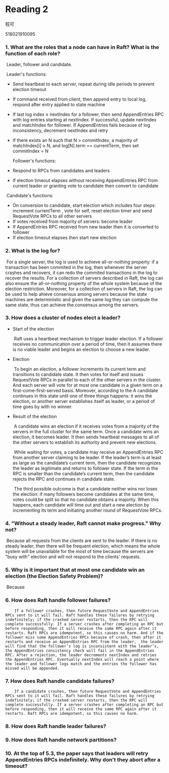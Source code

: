 # Reading 2

程可

518021910095



### 1. What are the roles that a node can have in Raft? What is the function of each role?

​		Leader, follower and candidate.

​		Leader's functions:

- Send heartbeat to each server, repeat during idle periods to prevent election timeout

- If command received from client, then append entry to local log, respond after entry applied to state machine

- If last log index ≥ nextIndex for a follower, then send AppendEntries RPC with log entries starting at nextIndex. If successful, update nextIndex and matchIndex for follower. If AppendEntries fails because of log inconsistency, decrement nextIndex and retry

- If there exists an N such that N > commitIndex, a majority of matchIndex[i] ≥ N, and log[N].term == currentTerm, then set commitIndex = N 

  

  Follower's functions:

- Respond to RPCs from candidates and leaders

- If election timeout elapses without receiving AppendEntries RPC from current leader or granting vote to candidate then convert to candidate



​		Candidate's functions:

- On conversion to candidate, start election which includes four steps: increment currentTerm , vote for self, reset election timer and send RequestVote RPCs to all other servers
- If votes received from majority of servers: become leader
- If AppendEntries RPC received from new leader then it is converted to follower
- If election timeout elapses then start new election	



### 2. What is the log for?

​		 For a single server, the log is used to achieve all-or-nothing property: if a transaction has been commited in the log, then whenever the server crashes and recovers, it can redo the commited transactions in the log to recover the results. For a collection of servers described in Raft, the log can also ensure the all-or-nothing property of the whole system because of the election restriction. Moreover, for a collection of servers in Raft, the log can be used to help ahieve consensus among servers because the state machines are deterministic and given the same log they can compute the same state, thus can achieve the consensus among the servers.



### 3. How does a cluster of nodes elect a leader?

- Start of the election

  ​		Raft uses a heartbeat mechanism to trigger leader election. If a follower receives no communication over a period of time, then it assumes there is no viable leader and begins an election to choose a new leader.

- Election

  ​		To begin an election, a follower increments its current term and transitions to candidate state. It then votes for itself and issues RequestVote RPCs in parallel to each of the other servers in the cluster.  And each server will vote for at most one candidate in a given term on a first-come-first-served basis. Moreover, according to the  A candidate continues in this state until one of three things happens: it wins the election, or another server establishes itself as leader, or a period of time goes by with no winner. 

- Result of the election

  ​	A candidate wins an election if it receives votes from a majority of the servers in the full cluster for the same term.  Once a candidate wins an election, it becomes leader. It then sends heartbeat messages to all of the other servers to establish its authority and prevent new elections.

  ​	While waiting for votes, a candidate may receive an AppendEntries RPC from another server claiming to be leader. If the leader’s term is at least as large as the candidate’s current term, then the candidate recognizes the leader as legitimate and returns to follower state. If the term in the RPC is smaller than the candidate’s current term, then the candidate rejects the RPC and continues in candidate state.

  ​	The third possible outcome is that a candidate neither wins nor loses the election: if many followers become candidates at the same time, votes could be split so that no candidate obtains a majority. When this happens, each candidate will time out and start a new election by incrementing its term and initiating another round of RequestVote RPCs. 

  

### 4. "Without a steady leader, Raft cannot make progress."  Why not?

​		Because all requests from the clients are sent to the leader. If there is no steady leader, then there will be frequent election, which means the whole system will be unavailable for the most of time because the servers are "busy with" election and will not respond to the clients' requests.



### 5. Why is it important that at most one candidate win an election (the Election Safety Problem)?

​		Because 





### 6. How does Raft handle follower failures?

 		If a follower crashes, then future RequestVote and AppendEntries RPCs sent to it will fail. Raft handles these failures by retrying indefinitely; if the crashed server restarts, then the RPC will complete successfully. If a server crashes after completing an RPC but before responding, then it will receive the same RPC again after it restarts. Raft RPCs are idempotent, so this causes no harm. And if the follower miss some AppendEntries RPCs because of crash, then after it restarts and receive an AppendEntries RPC from the leader,  the leader will find that the follower’s log is inconsistent with the leader’s, the AppendEntries consistency check will fail in the AppendEntries RPC. After a rejection, the leader decrements nextIndex and retries the AppendEntries RPC. Eventually nextIndex will reach a point where the leader and follower logs match and the entries the follower has missed will be appended.



### 7. How does Raft handle candidate failures?

 		If a candidate crashes, then future RequestVote and AppendEntries RPCs sent to it will fail. Raft handles these failures by retrying indefinitely; if the crashed server restarts, then the RPC will complete successfully. If a server crashes after completing an RPC but before responding, then it will receive the same RPC again after it restarts. Raft RPCs are idempotent, so this causes no harm. 



### 8. How does Raft handle leader failures?

### 9. How does Raft handle network partitions?

### 10. At the top of 5.3, the paper says that leaders will retry AppendEntries RPCs indefinitely. Why don't they abort after a timeout?